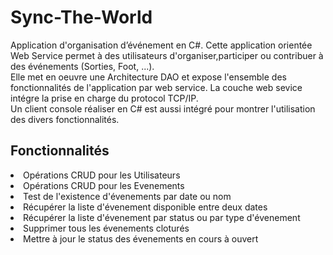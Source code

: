 # Sync-The-World
Application d'organisation d’événement en C#. Cette application orientée Web Service permet à des utilisateurs d'organiser,participer ou contribuer à des événements (Sorties, Foot, ...).
<br>Elle met en oeuvre une Architecture DAO et expose l'ensemble des fonctionnalités de l'application par web service. La couche web sevice intégre la prise en charge du protocol TCP/IP.
<br>Un client console réaliser en C# est aussi intégré pour montrer l'utilisation des divers fonctionnalités.

<h2>Fonctionnalités</h2>
<li>Opérations CRUD pour les Utilisateurs</li>
<li>Opérations CRUD pour les Evenements</li>
<li>Test de l'existence d'évenements par date ou nom</li>
<li>Récupérer la liste d'évenement disponible entre deux dates</li>
<li>Récupérer la liste d'évenement par status ou par type d'évenement</li>
<li>Supprimer tous les évenements cloturés</li>
<li>Mettre à jour le status des évenements en cours à ouvert</li>

